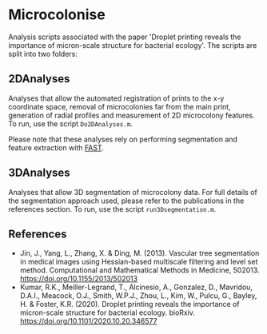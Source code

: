 # Microcolonise

Analysis scripts associated with the paper 'Droplet printing reveals the importance of micron-scale structure for bacterial ecology'. The scripts are split into two folders:

## 2DAnalyses

Analyses that allow the automated registration of prints to the x-y coordinate space, removal of microcolonies far from the main print, generation of radial profiles and measurement of 2D microcolony features. To run, use the script `Do2DAnalyses.m`.

Please note that these analyses rely on performing segmentation and feature extraction with [FAST](https://github.com/Pseudomoaner/FAST).

## 3DAnalyses

Analyses that allow 3D segmentation of microcolony data. For full details of the segmentation approach used, please refer to the publications in the references section. To run, use the script `run3Dsegmentation.m`.

## References

- Jin, J., Yang, L., Zhang, X. & Ding, M. (2013). Vascular tree segmentation in medical images using Hessian-based multiscale filtering and level set method. Computational and Mathematical Methods in Medicine, 502013. https://doi.org/10.1155/2013/502013
- Kumar, R.K., Meiller-Legrand, T., Alcinesio, A., Gonzalez, D., Mavridou, D.A.I., Meacock, O.J., Smith, W.P.J., Zhou, L., Kim, W., Pulcu, G., Bayley, H. & Foster, K.R. (2020). Droplet printing reveals the importance of micron-scale structure for bacterial ecology. bioRxiv. https://doi.org/10.1101/2020.10.20.346577
